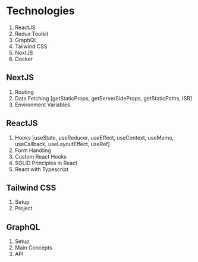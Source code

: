 # Technologies

1. ReactJS
2. Redux Toolkit
3. GraphQL
4. Tailwind CSS
5. NextJS
6. Docker

## NextJS

1. Routing
2. Data Fetching [getStaticProps, getServerSideProps, getStaticPaths, ISR]
3. Environment Variables

## ReactJS

1. Hooks [useState, useReducer, useEffect, useContext, useMemo, useCallback, useLayoutEffect, useRef]
2. Form Handling
3. Custom React Hooks
4. SOLID Principles in React
5. React with Typescript

## Tailwind CSS

1. Setup
2. Project

## GraphQL

1. Setup
2. Main Concepts
3. API
